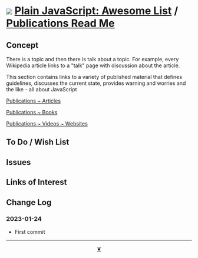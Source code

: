 # [![](https://plain-javascript.github.io/assets/svg/octicon.svg )]( https://github.com/plain-JavaScript/awesome-list/ "Source code on GitHub" ) [Plain JavaScript: Awesome List]( https://plain-javascript.github.io/awesome-list/ "Home page" ) / [Publications Read Me]( https://plain-javascript.github.io/awesome-list/publications/ "2023-01-24" )


## Concept

There is a topic and then there is talk about a topic. For example, every Wikipedia article links to a "talk" page with discussion about the article.

This section contains links to a variety of published material that defines guidelines, discusses the current state, provides warning and worries and the like - all about JavaScript

[Publications ~ Articles]( https://plain-JavaScript.github.io/awesome-list/#publications-articles.md )

[Publications ~ Books]( https://plain-JavaScript.github.io/awesome-list/#publications-books.md )

[Publications ~ Videos ~ Websites]( https://plain-JavaScript.github.io/awesome-list/#publications-videos-websites.md )
## To Do / Wish List


## Issues


## Links of Interest


## Change Log


### 2023-01-24

* First commit


***

<center title="Hello! Click me to go up to the top" ><a class=aDingbat href=javascript:window.scrollTo(0,0);> ❦ </a></center>
